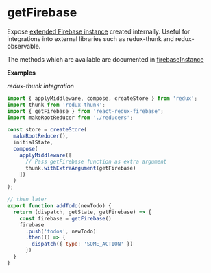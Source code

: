 # getFirebase

Expose [extended Firebase instance](/docs/api/firebaseInstance.md) created internally. Useful for
integrations into external libraries such as redux-thunk and redux-observable.

The methods which are available are documented in [firebaseInstance](/docs/api/firebaseInstance.md)

**Examples**

_redux-thunk integration_

```javascript
import { applyMiddleware, compose, createStore } from 'redux';
import thunk from 'redux-thunk';
import { getFirebase } from 'react-redux-firebase';
import makeRootReducer from './reducers';

const store = createStore(
  makeRootReducer(),
  initialState,
  compose(
    applyMiddleware([
      // Pass getFirebase function as extra argument
      thunk.withExtraArgument(getFirebase)
    ])
  )
);

// then later
export function addTodo(newTodo) {
  return (dispatch, getState, getFirebase) => {
    const firebase = getFirebase()
    firebase
      .push('todos', newTodo)
      .then(() => {
        dispatch({ type: 'SOME_ACTION' })
      })
  }
}
```
